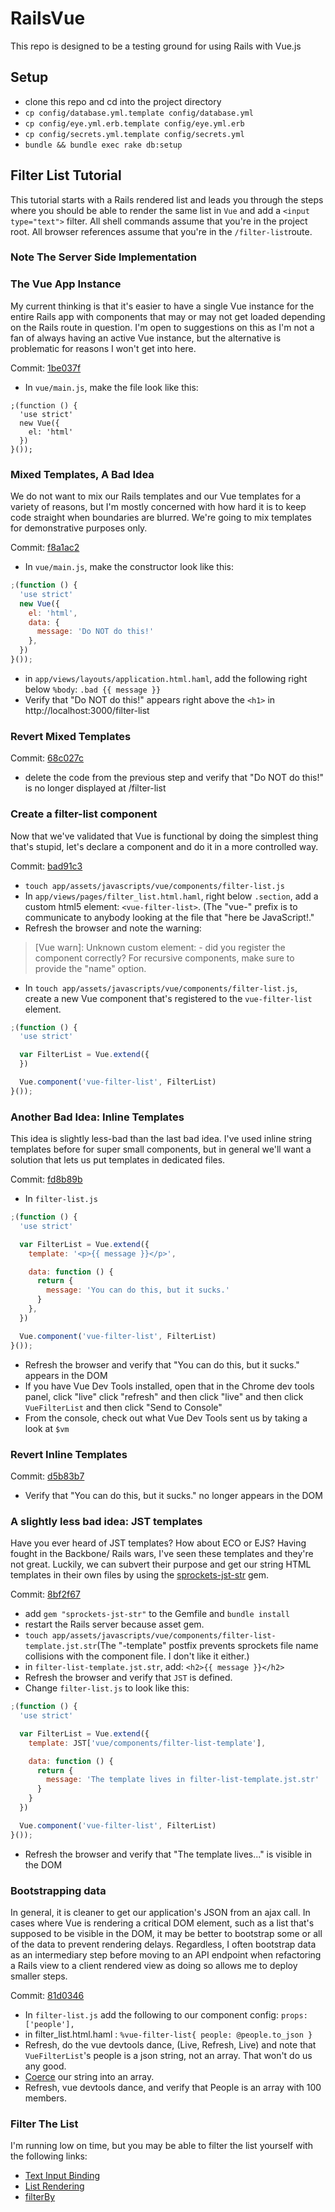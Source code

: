 # RailsVue

This repo is designed to be a testing ground for using Rails with Vue.js

## Setup

+ clone this repo and cd into the project directory
+ `cp config/database.yml.template config/database.yml`
+ `cp config/eye.yml.erb.template config/eye.yml.erb`
+ `cp config/secrets.yml.template config/secrets.yml`
+ `bundle && bundle exec rake db:setup`

## Filter List Tutorial

This tutorial starts with a Rails rendered list and leads you through the steps where you should be able to render the same list in `Vue` and add a `<input type="text">` filter. All shell commands assume that you're in the project root. All browser references assume that you're in the `/filter-list`route.


### Note The Server Side Implementation



### The Vue App Instance

My current thinking is that it's easier to have a single Vue instance for the entire Rails app with components that may or may not get loaded depending on the Rails route in question. I'm open to suggestions on this as I'm not a fan of always having an active Vue instance, but the alternative is problematic for reasons I won't get into here.

Commit: [1be037f](https://github.com/theotherzach/rails-vue-tutorials/commit/1be037f2ff59d5bd65998af7c91b34c78fbda108)

+ In `vue/main.js`, make the file look like this:
```
;(function () {
  'use strict'
  new Vue({
    el: 'html'
  })
}());
```

### Mixed Templates, A Bad Idea

We do not want to mix our Rails templates and our Vue templates for a variety of reasons, but I'm mostly concerned with how hard it is to keep code straight when boundaries are blurred. We're going to mix templates for demonstrative purposes only.

Commit: [f8a1ac2](https://github.com/theotherzach/rails-vue-tutorials/commit/f8a1ac288f06ee5bf74364ac7570d7faecbefaf2)


+ In `vue/main.js`, make the constructor look like this:

```JavaScript
;(function () {
  'use strict'
  new Vue({
    el: 'html',
    data: {
      message: 'Do NOT do this!'
    },
  })
}());
```

+ in `app/views/layouts/application.html.haml`, add the following right below `%body`: `.bad {{ message }}`
+ Verify that "Do NOT do this!" appears right above the `<h1>` in http://localhost:3000/filter-list

### Revert Mixed Templates

Commit: [68c027c](https://github.com/theotherzach/rails-vue-tutorials/commit/68c027c49a2a3169c682ffd6504f3b71eaa0f955)

+ delete the code from the previous step and verify that "Do NOT do this!" is no longer displayed at /filter-list

### Create a filter-list component

Now that we've validated that Vue is functional by doing the simplest thing that's stupid, let's declare a component and do it in a more controlled way.

Commit: [bad91c3](https://github.com/theotherzach/rails-vue-tutorials/commit/bad91c3d33b31ecc4605d2aec2987d1f7fd50636)

+ `touch app/assets/javascripts/vue/components/filter-list.js`
+ In `app/views/pages/filter_list.html.haml`, right below `.section`, add a custom html5 element: `<vue-filter-list>`. (The "vue-" prefix is to communicate to anybody looking at the file that "here be JavaScript!."
+ Refresh the browser and note the warning:

> [Vue warn]: Unknown custom element: <vue-filter-list> - did you register the component correctly? For recursive components, make sure to provide the "name" option.

+ In `touch app/assets/javascripts/vue/components/filter-list.js`, create a new Vue component that's registered to the `vue-filter-list` element.

```JavaScript
;(function () {
  'use strict'

  var FilterList = Vue.extend({
  })

  Vue.component('vue-filter-list', FilterList)
}());
```

### Another Bad Idea: Inline Templates

This idea is slightly less-bad than the last bad idea. I've used inline string templates before for super small components, but in general we'll want a solution that lets us put templates in dedicated files. 

Commit: [fd8b89b](https://github.com/theotherzach/rails-vue-tutorials/commit/fd8b89b28ec37e80562802ca7af49e4581ddc9ab)


+ In `filter-list.js`

```JavaScript
;(function () {
  'use strict'

  var FilterList = Vue.extend({
    template: '<p>{{ message }}</p>',

    data: function () {
      return {
        message: 'You can do this, but it sucks.'
      }
    },
  })

  Vue.component('vue-filter-list', FilterList)
}());
```
+ Refresh the browser and verify that "You can do this, but it sucks." appears in the DOM
+ If you have Vue Dev Tools installed, open that in the Chrome dev tools panel, click "live" click "refresh" and then click "live" and then click `VueFilterList` and then click "Send to Console"
+ From the console, check out what Vue Dev Tools sent us by taking a look at `$vm`

### Revert Inline Templates

Commit: [d5b83b7](https://github.com/theotherzach/rails-vue-tutorials/commit/d5b83b7243ec55c650f15fd5f206e8e46ef2bf83)

+ Verify that "You can do this, but it sucks." no longer appears in the DOM

### A slightly less bad idea: JST templates

Have you ever heard of JST templates? How about ECO or EJS? Having fought in the Backbone/ Rails wars, I've seen these templates and they're not great. Luckily, we can subvert their purpose and get our string HTML templates in their own files by using the [sprockets-jst-str](https://github.com/chetan/sprockets-jst-str) gem.

Commit: [8bf2f67](https://github.com/theotherzach/rails-vue-tutorials/commit/8bf2f675cfe85ae9b0aea6063318b38e96e039b8)

+ add `gem "sprockets-jst-str"` to the Gemfile and `bundle install`
+ restart the Rails server because asset gem.
+ `touch app/assets/javascripts/vue/components/filter-list-template.jst.str`(The "-template" postfix prevents sprockets file name collisions with the component file. I don't like it either.)
+ in `filter-list-template.jst.str`, add: `<h2>{{ message }}</h2>`
+ Refresh the browser and verify that `JST` is defined.
+ Change `filter-list.js` to look like this:

```JavaScript
;(function () {
  'use strict'

  var FilterList = Vue.extend({
    template: JST['vue/components/filter-list-template'],

    data: function () {
      return {
        message: 'The template lives in filter-list-template.jst.str'
      }
    }
  })

  Vue.component('vue-filter-list', FilterList)
}());
```

+ Refresh the browser and verify that "The template lives..." is visible in the DOM

### Bootstrapping data

In general, it is cleaner to get our application's JSON from an ajax call. In cases where Vue is rendering a critical DOM element, such as a list that's supposed to be visible in the DOM, it may be better to bootstrap some or all of the data to prevent rendering delays. Regardless, I often bootstrap data as an intermediary step before moving to an API endpoint when refactoring a Rails view to a client rendered view as doing so allows me to deploy smaller steps.

Commit: [81d0346](https://github.com/theotherzach/rails-vue-tutorials/commit/81d03466b045fc063581d2bdd1a16bd5b255ed2f)

+ In `filter-list.js` add the following to our component config: `props: ['people'],`
+ in filter_list.html.haml : `%vue-filter-list{ people: @people.to_json }`
+ Refresh, do the vue devtools dance, (Live, Refresh, Live) and note that `VueFilterList`'s people is a json string, not an array. That won't do us any good.
+ [Coerce](http://vuejs.org/guide/components.html#Prop_Validation) our string into an array.
+ Refresh, vue devtools dance, and verify that People is an array with 100 members.


### Filter The List

I'm running low on time, but you may be able to filter the list yourself with the following links:

+ [Text Input Binding](http://vuejs.org/guide/forms.html#Text)
+ [List Rendering](http://vuejs.org/guide/list.html)
+ [filterBy](http://vuejs.org/api/#filterBy)
